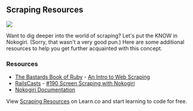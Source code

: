 

## Scraping Resources

<img src="http://www.allgreensites.com/news/gallery/web-site-scraping/web-site-scraping.jpg">

Want to dig deeper into the world of scraping? Let's put the KNOW in Nokogiri. (Sorry, that wasn't a very good pun.) Here are some additional resources to help you get further acquainted with this concept.

### Resources
* [The Bastards Book of Ruby](http://ruby.bastardsbook.com/) - [An Intro to Web Scraping](http://ruby.bastardsbook.com/chapters/web-scraping/)
* [RailsCasts](http://railscasts.com/) - [#190 Screen Scraping with Nokogiri](http://railscasts.com/episodes/190-screen-scraping-with-nokogiri)
* [Nokogiri Documentation](http://nokogiri.org/)

<p data-visibility='hidden'>View <a href='https://learn.co/lessons/hs-scraping-resources' title='Scraping Resources'>Scraping Resources</a> on Learn.co and start learning to code for free.</p>

